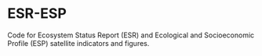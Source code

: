 # ESR-ESP
Code for Ecosystem Status Report (ESR) and Ecological and Socioeconomic Profile (ESP) satellite indicators and figures. 

